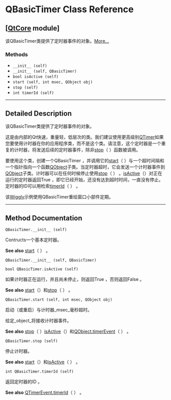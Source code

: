 # QBasicTimer Class Reference

## [[QtCore](index.htm) module]

该QBasicTimer类提供了定时器事件的对象。[More...](#details)

### Methods

*   `__init__ (self)`
*   `__init__ (self, QBasicTimer)`
*   `bool isActive (self)`
*   `start (self, int msec, QObject obj)`
*   `stop (self)`
*   `int timerId (self)`

* * *

## Detailed Description

该QBasicTimer类提供了定时器事件的对象。

这是由内部的Qt快速，重量轻，低层次的类。我们建议使用更高级别[QTimer](qtimer.html)如果您要使用计时器在你的应用程序类，而不是这个类。请注意，这个定时器是一个重复的计时器，将发送后续的定时器事件，除非[stop](qbasictimer.html#stop)（ ）函数被调用。

要使用这个类，创建一个QBasicTimer ，并调用它的[start](qbasictimer.html#start)（ ）与一个超时间隔和一个指针指向一个函数[QObject](qobject.html)子类。当定时器超时，它会发送一个计时器事件到[QObject](qobject.html)子类。计时器可以在任何时候停止使用[stop](qbasictimer.html#stop)（ ） 。[isActive](qbasictimer.html#isActive)（）对正在运行的定时器返回True ，即它已经开始，还没有达到超时时间，一直没有停止。定时器的ID可以用检索[timerId](qbasictimer.html#timerId)（ ） 。

该[Wiggly](index.htm)示例使用QBasicTimer重绘窗口小部件定期。

* * *

## Method Documentation

```
QBasicTimer.__init__ (self)
```

Contructs一个基本定时器。

**See also** [start](qbasictimer.html#start)（ ） 。

```
QBasicTimer.__init__ (self, QBasicTimer)
```

```
bool QBasicTimer.isActive (self)
```

如果计时器正在运行，并且尚未停止，则返回True ，否则返回False 。

**See also** [start](qbasictimer.html#start)（）和[stop](qbasictimer.html#stop)（ ） 。

```
QBasicTimer.start (self, int msec, QObject obj)
```

启动（或重启）与计时器_msec_毫秒超时。

给定_object_将接收计时器事件。

**See also** [stop](qbasictimer.html#stop)（ ）[isActive](qbasictimer.html#isActive)（）和[QObject.timerEvent](qobject.html#timerEvent)（ ） 。

```
QBasicTimer.stop (self)
```

停止计时器。

**See also** [start](qbasictimer.html#start)（）和[isActive](qbasictimer.html#isActive)（ ） 。

```
int QBasicTimer.timerId (self)
```

返回定时器的ID 。

**See also** [QTimerEvent.timerId](qtimerevent.html#timerId)（ ） 。